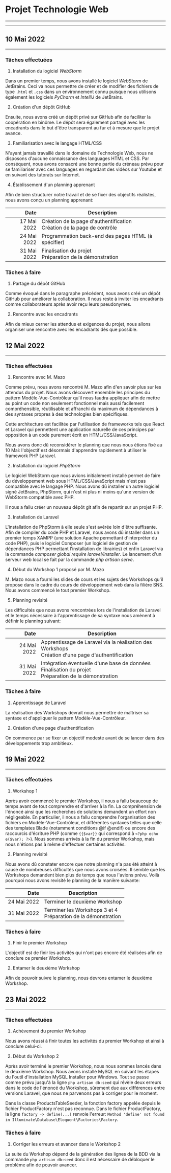 # Projet Technologie Web

---
---

## 10 Mai 2022

---

### Tâches effectuées

1. Installation du logiciel *WebStorm*

Dans un premier temps, nous avons installé le logiciel *WebStorm* de JetBrains.
Ceci va nous permettre de créer et de modifier des fichiers de type `.html` et `.css` dans un environnement connu puisque nous utilisons également les logiciels *PyCharm* et *IntelliJ* de JetBrains.

2. Création d'un dépôt GitHub

Ensuite, nous avons créé un dépôt privé sur GitHub afin de faciliter la coopération en binôme.
Le dépôt sera également partagé avec les encadrants dans le but d'être transparent au fur et à mesure que le projet avance.

3. Familiarisation avec le langage HTML/CSS

N'ayant jamais travaillé dans le domaine de Technologie Web, nous ne disposons d'aucune connaissance des languages HTML et CSS.
Par conséquent, nous avons consacré une bonne partie du créneau prévu pour se familiariser avec ces languages en regardant des vidéos sur Youtube et en suivant des tutorats sur Internet.

4. Établissement d'un planning apprenant

Afin de bien structurer notre travail et de se fixer des objectifs réalistes, nous avons conçu un planning apprenant:

|        Date | Description                                                                |
|------------:|----------------------------------------------------------------------------|
| 17 Mai 2022 | Création de la page d'authentification<br/>Création de la page de contrôle |
| 24 Mai 2022 | Programmation back-end des pages HTML (à spécifier)                        |
| 31 Mai 2022 | Finalisation du projet<br/>Préparation de la démonstration                 |

### Tâches à faire

1. Partage du dépôt GitHub

Comme évoqué dans le paragraphe précédent, nous avons créé un dépôt GitHub pour améliorer la collaboration.
Il nous reste à inviter les encadrants comme collaborateurs après avoir reçu leurs pseudonymes.

2. Rencontre avec les encadrants

Afin de mieux cerner les attendus et exigences du projet, nous allons organiser une rencontre avec les encadrants dès que possible.

## 12 Mai 2022

---

### Tâches effectuées

1. Rencontre avec M. Mazo

Comme prévu, nous avons rencontré M. Mazo afin d'en savoir plus sur les attendus du projet. Nous avons découvert ensemble les principes du pattern Modèle-Vue-Contrôleur qu'il nous faudra appliquer 
afin de mettre au point un code non seulement fonctionnel mais aussi facilement compréhensible, réutilisable et affranchi du maximum de dépendances à des syntaxes propres à des technologies bien spécifiques. 

Cette architecture est facilitée par l'utilisation de frameworks tels que React et Laravel qui permettent une application naturelle de ces principes par opposition à un code purement écrit en HTML/CSS/JavaScript.

Nous avons donc dû reconsidérer le planning que nous nous étions fixé au 10 Mai: l'objectif est désormais d'apprendre rapidement à utiliser le framework PHP Laravel.

2. Installation du logiciel *PhpStorm*

Le logiciel WebStorm que nous avions initialement installé permet de faire du développement web sous HTML/CSS/JavaScript mais n'est pas compatible avec le langage PHP. 
Nous avons dû installer un autre logiciel signé JetBrains, PhpStorm, qui n'est ni plus ni moins qu'une version de WebStorm compatible avec PHP.

Il nous a fallu créer un nouveau dépôt git afin de repartir sur un projet PHP.

3. Installation de Laravel

L'installation de PhpStorm à elle seule s'est avérée loin d'être suffisante. Afin de compiler du code PHP et Laravel, nous avons dû installer dans un premier temps XAMPP (une solution Apache permettant d'interpréter
du code PHP), puis le logiciel Composer (un logiciel de gestion de dépendances PHP permettant l'installation de librairies) et enfin Laravel via la commande *composer global require laravel/installer*. 
Le lancement d'un serveur web local se fait par la commande *php artisan serve*. 

4. Début du Workshop 1 proposé par M. Mazo

M. Mazo nous a fourni les slides de cours et les sujets des Workshops qu'il propose dans le cadre du cours de développement web dans la filière SNS. Nous avons commencé le tout premier Workshop. 

5. Planning revisité

Les difficultés que nous avons rencontrées lors de l'installation de Laravel et le temps nécessaire à l'apprentissage de sa syntaxe nous amènent à définir le planning suivant:

|        Date | Description                                                                                                  |
|------------:|--------------------------------------------------------------------------------------------------------------|
| 24 Mai 2022 | Apprentissage de Laravel via la réalisation des Workshops<br/> Création d'une page d'authentification        |
| 31 Mai 2022 | Intégration éventuelle d'une base de données<br/> Finalisation du projet<br/>Préparation de la démonstration |

### Tâches à faire

1. Apprentissage de Laravel

La réalisation des Workshops devrait nous permettre de maîtriser sa syntaxe et d'appliquer le pattern Modèle-Vue-Contrôleur.

2. Création d'une page d'authentification

On commence par se fixer un objectif modeste avant de se lancer dans des développements trop ambitieux.

## 19 Mai 2022

---

### Tâches effectuées

1. Workshop 1

Après avoir commencé le premier Workshop, il nous a fallu beaucoup de temps avant de tout comprendre et d'arriver à la fin.
La compréhension de l'énoncé ainsi que les recherches de solutions demandent un effort non négligeable. En particulier, il 
nous a fallu comprendre l'organisation des fichiers en Modèle-Vue-Contrôleur, et différentes syntaxes telles que celle des 
templates Blade (notamment conditions @if @endif) ou encore des raccourcis d'écriture PHP (comme `{{$var}}` qui correspond à `<?php echo e($var); ?>`).
Nous sommes arrivés à la fin du premier Workshop, mais nous n'étions pas à même d'effectuer certaines activités.

2. Planning revisité

Nous avons dû constater encore que notre planning n'a pas été atteint à cause de nombreuses difficultés que nous avons croisées.
Il semble que les Workshops demandent bien plus de temps que nous l'avions prévu. Voilà pourquoi nous avons revisité le planning
de la manière suivante:

|        Date | Description                                                       |
|------------:|-------------------------------------------------------------------|
| 24 Mai 2022 | Terminer le deuxième Workshop                                     |
| 31 Mai 2022 | Terminer les Workshops 3 et 4<br/>Préparation de la démonstration |

### Tâches à faire

1. Finir le premier Workshop

L'objectif est de finir les activités qui n'ont pas encore été réalisées afin de conclure ce premier Workshop.

2. Entamer le deuxième Workshop

Afin de pouvoir suivre le planning, nous devrons entamer le deuxième Workshop.

## 23 Mai 2022

---

### Tâches effectuées

1. Achèvement du premier Workshop

Nous avons réussi à finir toutes les activités du premier Workshop et ainsi à conclure celui-ci.

2. Début du Workshop 2

Après avoir terminé le premier Workshop, nous nous sommes lancés dans le deuxième Workshop.
Nous avons installé MySQL en suivant les étapes du l'outil d'installation MySQL Installer pour Windows.
Tout se passe comme prévu jusqu'à la ligne `php artisan db:seed` qui révèle deux erreurs dans le code
de l'énoncé du Workshop, sûrement due aux différences entre versions Laravel, que nous ne parvenons pas 
à corriger pour le moment.

Dans la classe ProductsTableSeeder, la fonction factory appelée depuis le fichier ProductFactory 
n'est pas reconnue. Dans le fichier ProductFactory, la ligne `factory -> define(...)` renvoie l'erreur:
`Method 'define' not found in Illuminate\Database\Eloquent\Factories\Factory`.

### Tâches à faire

1. Corriger les erreurs et avancer dans le Workshop 2

La suite du Workshop dépend de la génération des lignes de la BDD via la commande `php artisan db:seed`
donc il est nécessaire de débloquer le problème afin de pouvoir avancer.
